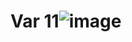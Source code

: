 # Var 11![image](https://user-images.githubusercontent.com/114309553/197388021-0d925f4e-9050-44f2-a613-3509bec2640e.png)

